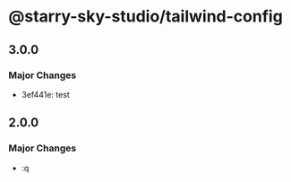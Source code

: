 # @starry-sky-studio/tailwind-config

## 3.0.0

### Major Changes

- 3ef441e: test

## 2.0.0

### Major Changes

- :q
